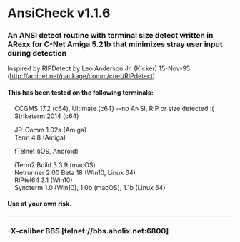 # AnsiCheck v1.1.6
### An ANSI detect routine with terminal size detect written in ARexx for C-Net Amiga 5.21b that minimizes stray user input during detection 

Inspired by RIPDetect by Leo Anderson Jr. (Kicker) 15-Nov-95 (http://aminet.net/package/comm/cnet/RIPdetect)

#### This has been tested on the following terminals:

&nbsp;&nbsp;&nbsp;&nbsp;CCGMS 17.2 (c64), Ultimate (c64) --no ANSI, RIP or size detected :(   
&nbsp;&nbsp;&nbsp;&nbsp;Striketerm 2014 (c64)   

&nbsp;&nbsp;&nbsp;&nbsp;JR-Comm 1.02a (Amiga)   
&nbsp;&nbsp;&nbsp;&nbsp;Term 4.8 (Amiga)   

&nbsp;&nbsp;&nbsp;&nbsp;fTelnet (iOS, Android)   

&nbsp;&nbsp;&nbsp;&nbsp;iTerm2 Build 3.3.9 (macOS)   
&nbsp;&nbsp;&nbsp;&nbsp;Netrunner 2.00 Beta 18 (Win10, Linux 64)   
&nbsp;&nbsp;&nbsp;&nbsp;RIPtel64 3.1 (Win10)   
&nbsp;&nbsp;&nbsp;&nbsp;Syncterm 1.0 (Win10), 1.0b (macOS), 1.1b (Linux 64)   

#### Use at your own risk.   
**************************************************************************
### -X-caliber BBS   [telnet://bbs.aholix.net:6800]

